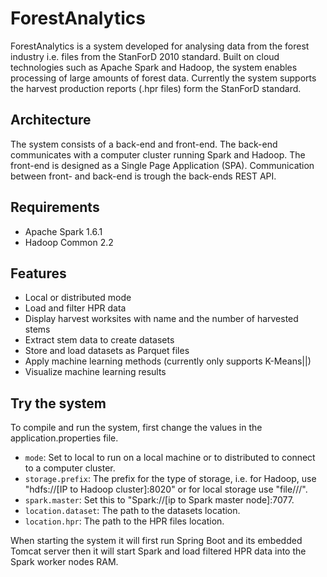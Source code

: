 # ForestAnalytics
ForestAnalytics is a system developed for analysing data from the forest industry i.e. files from the StanForD 2010 standard. Built on cloud technologies such as Apache Spark and Hadoop, the system enables processing of large amounts of forest data. Currently the system supports the harvest production reports (.hpr files) form the StanForD standard. 

## Architecture
The system consists of a back-end and front-end. The back-end communicates with a computer cluster running Spark and Hadoop. The front-end is designed as a Single Page Application (SPA). Communication between front- and back-end is trough the back-ends REST API.

## Requirements
- Apache Spark 1.6.1
- Hadoop Common 2.2

## Features
- Local or distributed mode
- Load and filter HPR data
- Display harvest worksites with name and the number of harvested stems
- Extract stem data to create datasets
- Store and load datasets as Parquet files
- Apply machine learning methods (currently only supports K-Means||)
- Visualize machine learning results

## Try the system
To compile and run the system, first change the values in the application.properties file.
- `mode`: Set to local to run on a local machine or to distributed to connect to a computer cluster.
- `storage.prefix`: The prefix for the type of storage, i.e. for Hadoop, use "hdfs://[IP to Hadoop cluster]:8020" or for local storage use "file///".
- `spark.master`: Set this to "Spark://[ip to Spark master node]:7077.
- `location.dataset`: The path to the datasets location.
- `location.hpr`: The path to the HPR files location.

When starting the system it will first run Spring Boot and its embedded Tomcat server then it will start Spark and load filtered HPR data into the Spark worker nodes RAM.
